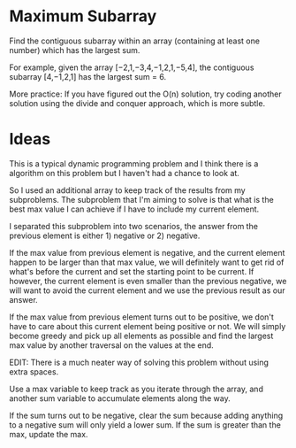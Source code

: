 # Maximum Subarray

Find the contiguous subarray within an array (containing at least one number) which has the largest sum.

For example, given the array [−2,1,−3,4,−1,2,1,−5,4],
the contiguous subarray [4,−1,2,1] has the largest sum = 6.

More practice:
If you have figured out the O(n) solution, try coding another solution using the divide and conquer approach, which is more subtle.

# Ideas

This is a typical dynamic programming problem and I think there is a algorithm on this problem but I haven't had a chance to look at.

So I used an additional array to keep track of the results from my subproblems. The subproblem that I'm aiming to solve is that what is the best max value I can achieve if I have to include my current element.

I separated this subproblem into two scenarios, the answer from the previous element is either 1) negative or 2) negative.

If the max value from previous element is negative, and the current element happen to be larger than that max value, we will definitely want to get rid of what's before the current and set the starting point to be current. If however, the current element is even smaller than the previous negative, we will want to avoid the current element and we use the previous result as our answer.

If the max value from previous element turns out to be positive, we don't have to care about this current element being positive or not. We will simply become greedy and pick up all elements as possible and find the largest max value by another traversal on the values at the end.


EDIT: There is a much neater way of solving this problem without using extra spaces.

Use a max variable to keep track as you iterate through the array, and another sum variable to accumulate elements along the way.

If the sum turns out to be negative, clear the sum because adding anything to a negative sum will only yield a lower sum. If the sum is greater than the max, update the max.
